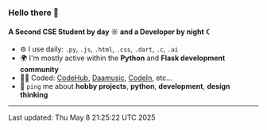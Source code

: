### Hello there 👋

#### A Second CSE Student by day ☼ and a Developer by night ☾


- ⚙️ I use daily: `.py`, `.js`, `.html`, `.css`, `.dart`, `.c`, `.ai`
- 🌍 I'm mostly active within the **Python** and **Flask development community**
- 🧑‍💻 Coded: [CodeHub](https://github.com/kamalkoranga/codehub), [Daamusic](https://github.com/kamalkoranga/daamusic), [CodeIn](https://github.com/kamalkoranga/codein), etc…
- 💬 `ping` me about **hobby projects**, **python**, **development**, **design thinking**

<hr>
Last updated: Thu May  8 21:25:22 UTC 2025
